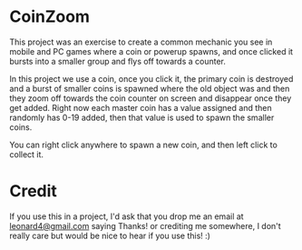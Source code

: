 CoinZoom
==========

This project was an exercise to create a common mechanic you see in mobile and PC games where a coin or powerup spawns, and once clicked it bursts into a smaller group and flys off towards a counter.

In this project we use a coin, once you click it, the primary coin is destroyed and a burst of smaller coins is spawned where the old object was and then they zoom off towards the coin counter on screen and disappear once they get added. Right now each master coin has a value assigned and then randomly has 0-19 added, then that value is used to spawn the smaller coins. 

You can right click anywhere to spawn a new coin, and then left click to collect it.

Credit
======
If you use this in a project, I'd ask that you drop me an email at leonard4@gmail.com saying Thanks! or crediting me somewhere, I don't really care but would be nice to hear if you use this! :)
